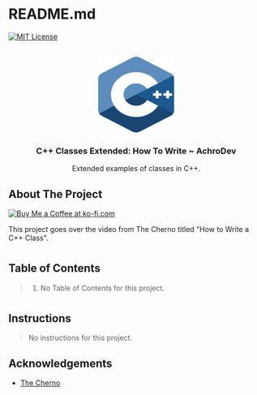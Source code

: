 <a name="readme-top"></a>

# README.md

[![MIT License][license-shield]][license-url]

<!-- PROJECT LOGO -->
<br />
<div align="center">
  <a href="https://github.com/AchroDev/REPO_NAME">
    <img src ="resources/c++.svg" alt="Logo" width="150" height="150">
  </a>
<h3 align="center"> C++ Classes Extended: How To Write ~ AchroDev </h3>

  <p align="center">
    Extended examples of classes in C++.
    <br />
  </p>
</div>

<!-- ABOUT THE PROJECT -->

## About The Project

<a href='https://ko-fi.com/R6R3WKVOY' target='_blank'><img height='36' style='border:0px;height:36px;' src='https://storage.ko-fi.com/cdn/kofi3.png?v=3' border='0' alt='Buy Me a Coffee at ko-fi.com' />
</a>

This project goes over the video from The Cherno titled "How to Write a C++ Class".

#

## Table of Contents

> 1. No Table of Contents for this project.

#

## Instructions

> No instructions for this project.

<!-- ACKNOWLEDGEMENTS -->

## Acknowledgements

- [The Cherno][ack1-link]

<!-- MARKDOWN LINKS & IMAGES -->
<!-- https://www.markdownguide.org/basic-syntax/#reference-style-links -->

[license-shield]: https://img.shields.io/github/license/AchroDev/AchroDev.svg?style=for-the-badge
[license-url]: https://github.com/AchroDev/echto/blob/main/LICENSE.txt
[ack1-link]: https://www.youtube.com/@TheCherno
[Acknowledgements]: https://github.com/AchroDev/echto?tab=readme-ov-file#acknowledgements
